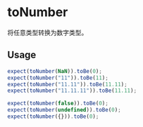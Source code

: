 # toNumber

将任意类型转换为数字类型。

## Usage

```ts
expect(toNumber(NaN)).toBe(0);
expect(toNumber("11")).toBe(11);
expect(toNumber("11.11")).toBe(11.11);
expect(toNumber("11.11.11")).toBe(11.11);

expect(toNumber(false)).toBe(0);
expect(toNumber(undefined)).toBe(0);
expect(toNumber({})).toBe(0);
```
